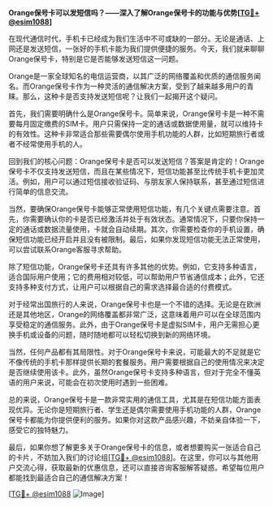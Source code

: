 **Orange保号卡可以发短信吗？——深入了解Orange保号卡的功能与优势[[TG💪+ @esim1088](https://t.me/s/esim1088)]**

在现代通信时代，手机卡已经成为我们生活中不可或缺的一部分。无论是通话、上网还是发送短信，一张好的手机卡能为我们提供便捷的服务。今天，我们就来聊聊Orange保号卡，特别是它是否能够发送短信这一问题。

Orange是一家全球知名的电信运营商，以其广泛的网络覆盖和优质的通信服务闻名。而Orange保号卡作为一种灵活的通信解决方案，受到了越来越多用户的青睐。那么，这种卡是否支持发送短信呢？让我们一起揭开这个疑问。

首先，我们需要明确什么是Orange保号卡。简单来说，Orange保号卡是一种不需要每月固定缴费的SIM卡。用户只需保持一定的通话或数据使用量，就可以维持卡的有效性。这种卡非常适合那些需要偶尔使用手机功能的人群，比如短期旅行者或者不经常使用手机的人。

回到我们的核心问题：Orange保号卡是否可以发送短信？答案是肯定的！Orange保号卡不仅支持发送短信，而且在某些情况下，短信功能甚至比传统手机卡更加灵活。例如，用户可以通过短信接收验证码、与朋友家人保持联系，甚至通过短信进行简单的信息交流。

当然，要确保Orange保号卡能够正常使用短信功能，有几个关键点需要注意。首先，你需要确认你的卡是否已经激活并处于有效状态。通常情况下，只要你保持一定的通话或数据流量使用，卡就会自动续期。其次，你需要检查你的手机设置，确保短信功能已经开启并且没有被限制。最后，如果你发现短信功能无法正常使用，可以尝试联系Orange客服寻求帮助。

除了短信功能，Orange保号卡还具有许多其他的优势。例如，它支持多种语言，适合国际用户使用；它的费用相对较低，可以帮助用户节省通信成本；此外，它还支持多种支付方式，让用户可以根据自己的需求选择最合适的付费模式。

对于经常出国旅行的人来说，Orange保号卡也是一个不错的选择。无论是在欧洲还是其他地区，Orange的网络覆盖都非常广泛，这意味着用户可以在全球范围内享受稳定的通信服务。此外，由于Orange保号卡是虚拟SIM卡，用户无需担心更换手机或设备的问题，随时随地都可以轻松切换到新的网络环境。

当然，任何产品都有其局限性。对于Orange保号卡来说，可能最大的不足就是它不像传统的手机卡那样提供长期的套餐服务。用户需要根据自己的使用情况来决定是否继续使用该卡。此外，虽然Orange保号卡支持多种语言，但对于完全不懂英语的用户来说，可能会在初次使用时遇到一些困难。

总的来说，Orange保号卡是一款非常实用的通信工具，尤其是在短信功能方面表现优异。无论你是短期旅行者、学生还是偶尔需要使用手机功能的人群，Orange保号卡都能为你提供便利的服务。如果你对这款产品感兴趣，不妨亲自体验一下，感受它的独特魅力。

最后，如果你想了解更多关于Orange保号卡的信息，或者想要购买一张适合自己的卡片，不妨加入我们的讨论组[[TG💪+ @esim1088](https://t.me/s/esim1088)]。在这里，你可以与其他用户交流心得，获取最新的优惠信息，还可以直接咨询客服解答疑惑。希望每位用户都能找到最适合自己的通信解决方案！

[[TG💪+ @esim1088](https://t.me/s/esim1088) ![Image](https://i.postimg.cc/4NQfJmqS/Snipaste-2025-05-13-00-14-12.png)]